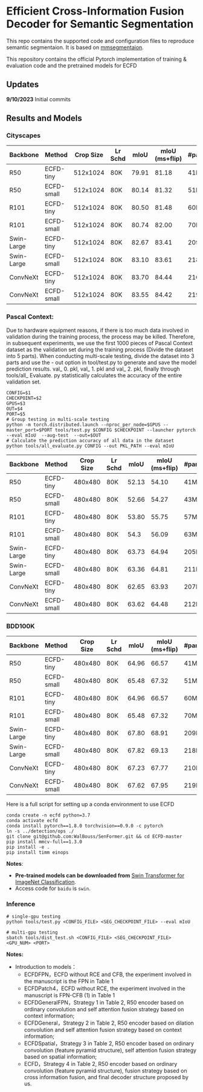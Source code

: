 # Efficient Cross-Information Fusion Decoder for Semantic Segmentation

This repo contains the supported code and configuration files to reproduce semantic segmentaion. It is based on [mmsegmentaion](https://github.com/open-mmlab/mmsegmentation/tree/v0.11.0).

This repository contains the official Pytorch implementation of training & evaluation code and the pretrained models for ECFD

## Updates

**9/10/2023** Initial commits

## Results and Models

### Cityscapes

| Backbone   | Method     | Crop Size | Lr Schd | mIoU  | mIoU (ms+flip) | \#params | FLOPs | config                                                                                       | log                                                                                                  | model |
|------------|------------|-----------|---------|-------|----------------|----------|-------|----------------------------------------------------------------------------------------------|------------------------------------------------------------------------------------------------------|-------|
| R50        | ECFD-tiny  | 512x1024  | 80K     | 79.91 | 81.18          | 41M      | 206G  | [config](configs/ecfd_final/ablation/ecfd_tiny_r50_512x1024_80k_cityscapes.py)               | [Log](logs/ablation/ecfd_tiny_r50_512x1024_80k_cityscapes_L_3/20230808_013209.log.json)              |[model](https://pan.baidu.com/s/1yheXjEHZHMtnkI4jVwiKQw)       |
| R50        | ECFD-small | 512x1024  | 80K     | 80.14 | 81.32          | 51M      | 222G  | [config](configs/ecfd_final/mode/ecfd_small_r50_512x1024_80k_cityscapes.py)                  | [Log](logs/mode/ecfd_small_r50_512x1024_80k_cityscapes/20230813_104518.log.json)                     |[model](https://pan.baidu.com/s/1_KglrP34u_tDEjeYmXHoQg)       |
| R101       | ECFD-tiny  | 512x1024  | 80K     | 80.50 | 81.48          | 60M      | 245G  | [config](configs/ecfd_final/cityscapes/ecfd_tiny_r101_512x1024_80k_cityscapes.py)            | [Log](logs/cityscapes/ecfd_tiny_r101_512x1024_80k_cityscapes)                                        |[model](https://pan.baidu.com/s/16SnaSUZ3puHb0MGecaTOKQ)       |
| R101       | ECFD-small | 512x1024  | 80K     | 80.74 | 82.00          | 70M      | 261G  | [config](configs/ecfd_final/cityscapes/ecfd_small_r101_512x1024_80k_cityscapes.py)           | [Log](logs/cityscapes/ecfd_small_r101_512x1024_80k_cityscapes/20230813_104706.log.json)              |[model](https://pan.baidu.com/s/1mBKFwiOSasNUjNftN0z5jg)       |
| Swin-Large | ECFD-tiny  | 512x1024  | 80K     | 82.67 | 83.41          | 209M     | 473G  | [config](configs/ecfd_final/cityscapes/ecfd_tiny_swin_large_512x1024_80k_cityscapes.py)      | [Log](logs/cityscapes/ecfd_tiny_swin_large_512x1024_80k_cityscapes/20230813_002424.log.json)         |[model](https://pan.baidu.com/s/1gYxAGxVEXUCXYPR8Pn7duw)       |
| Swin-Large | ECFD-small | 512x1024  | 80K     | 83.10 | 83.61          | 218M     | 488G  | [config](configs/ecfd_final/cityscapes/ecfd_small_swin_large_512x1024_80k_cityscapes.py)     | [Log](logs/cityscapes/ecfd_small_swin_large_512x1024_80k_cityscapes/20230829_103558.log.json)        |[model](https://pan.baidu.com/s/1KGlt2JvQ7fDBz7oG2h-mgA)       |
| ConvNeXt   | ECFD-tiny  | 512x1024  | 80K     | 83.70 | 84.44          | 210M     | 453G  | [config](configs/ecfd_final/cityscapes/ecfd_tiny_convnext_large_512x1024_80k_cityscapes.py)  | [Log](logs/cityscapes/ecfd_tiny_convnext_large_512x1024_80k_cityscapes_ss/20230826_193959.log.json)  |[model](https://pan.baidu.com/s/1PV1UuAfMQ-HnZihWGQxXfg)       |
| ConvNeXt   | ECFD-small | 512x1024  | 80K     | 83.55 | 84.42          | 219M     | 468G  | [config](configs/ecfd_final/cityscapes/ecfd_small_convnext_large_512x1024_80k_cityscapes.py) | [Log](logs/cityscapes/ecfd_small_convnext_large_512x1024_80k_cityscapes_ss/20230826_203843.log.json) |       |

### Pascal Context:

Due to hardware equipment reasons, if there is too much data involved in validation during the training process, the process may be killed. Therefore, in subsequent experiments, we use the first 1000 pieces of Pascal Context dataset as the validation set during the training process (Divide the dataset into 5 parts). When conducting multi-scale testing, divide the dataset into 3 parts and use the - out option in tool/test.py to generate and save the model prediction results. val\_ 0. pkl, val\_ 1. pkl and val\_ 2. pkl, finally through tools/all\_ Evaluate. py statistically calculates the accuracy of the entire validation set.

```
CONFIG=$1
CHECKPOINT=$2
GPUS=$3
OUT=$4
PORT=$5
# Group testing in multi-scale testing
python -m torch.distributed.launch --nproc_per_node=$GPUS --master_port=$PORT tools/test.py $CONFIG $CHECKPOINT --launcher pytorch --eval mIoU  --aug-test  --out=$OUT
# Calculate the prediction accuracy of all data in the dataset
python tools/all_evaluate.py CONFIG --out PKL_PATH --eval mIoU
```

| Backbone   | Method     | Crop Size | Lr Schd | mIoU  | mIoU (ms+flip) | \#params | FLOPs | config                                                                                              | log                                                                                                      | model |
|------------|------------|-----------|---------|-------|----------------|----------|-------|-----------------------------------------------------------------------------------------------------|----------------------------------------------------------------------------------------------------------|-------|
| R50        | ECFD-tiny  | 480x480   | 80K     | 52.13 | 54.10          | 41M      | 91G   | [config](configs/ecfd_final/pascal_context/ecfd_tiny_r50_480x480_80k_pascal_context.py)             | [Log](logs/pascal-context/ecfd_tiny_r50_480x480_80k_pascal_context/20230813_110953.log.json)             |       |
| R50        | ECFD-small | 480x480   | 80K     | 52.66 | 54.27          | 43M      | 98G   | [config](configs/ecfd_final/pascal_context/ecfd_small_r50_480x480_80k_pascal_context.py)            | [Log](logs/pascal-context/ecfd_small_r50_480x480_80k_pascal_context/20230813_110905.log.json)            |       |
| R101       | ECFD-tiny  | 480x480   | 80K     | 53.80 | 55.75          | 57M      | 108G  | [config](configs/ecfd_final/pascal_context/ecfd_tiny_r101_480x480_80k_pascal_context.py)            | [Log](logs/pascal-context/ecfd_tiny_r101_480x480_80k_pascal_context/20230813_110719.log.json)            |       |
| R101       | ECFD-small | 480x480   | 80K     | 54.3  | 56.09          | 63M      | 115G  | [config](configs/ecfd_final/pascal_context/ecfd_small_r101_480x480_80k_pascal_context.py)           | [Log](logs/pascal-context/ecfd_small_r101_480x480_80k_pascal_context/20230813_110813.log.json)           |       |
| Swin-Large | ECFD-tiny  | 480x480   | 80K     | 63.73 | 64.94          | 205M     | 217G  | [config](configs/ecfd_final/pascal_context/ecfd_tiny_swin_large_480x480_80k_pascal_context.py)      | [Log](logs/pascal-context/ecfd_tiny_swin_large_480x480_80k_pascal_context/20230813_005419.log.json)      |       |
| Swin-Large | ECFD-small | 480x480   | 80K     | 63.36 | 64.81          | 211M     | 223G  | [config](configs/ecfd_final/pascal_context/ecfd_small_swin_large_480x480_80k_pascal_context.py)     | [Log](logs/pascal-context/ecfd_small_swin_large_480x480_80k_pascal_context/20230813_110427.log.json)     |       |
| ConvNeXt   | ECFD-tiny  | 480x480   | 80K     | 62.65 | 63.93          | 207M     | 199G  | [config](configs/ecfd_final/pascal_context/ecfd_tiny_convnext_large_480x480_80k_pascal_context.py)  | [Log](logs/pascal-context/ecfd_tiny_convnext_large_480x480_80k_pascal_context/20230830_144304.log.json)  |       |
| ConvNeXt   | ECFD-small | 480x480   | 80K     | 63.62 | 64.48          | 212M     | 206G  | [config](configs/ecfd_final/pascal_context/ecfd_small_convnext_large_480x480_80k_pascal_context.py) | [Log](logs/pascal-context/ecfd_small_convnext_large_480x480_80k_pascal_context/20230827_090802.log.json) |       |

### 

### BDD100K

| Backbone   | Method     | Crop Size | Lr Schd | mIoU  | mIoU (ms+flip) | \#params | FLOPs | config                                                                                 | log                                                                                            | model |
|------------|------------|-----------|---------|-------|----------------|----------|-------|----------------------------------------------------------------------------------------|------------------------------------------------------------------------------------------------|-------|
| R50        | ECFD-tiny  | 480x480   | 80K     | 64.96 | 66.57          | 41M      | 207G  | [config](configs/ecfd_final/bdd100k/ecfd_tiny_r50_512x1024_80k_bdd100k.py)             | [Log](logs/bdd100k/ecfd_tiny_r50_512x1024_80k_bdd100k/20230815_105623.log.json)                |       |
| R50        | ECFD-small | 480x480   | 80K     | 65.48 | 67.32          | 51M      | 222G  | [config](configs/ecfd_final/bdd100k/ecfd_small_r50_512x1024_80k_bdd100k.py)            | [Log](logs/bdd100k/ecfd_small_r50_512x1024_80k_bdd100k/20230815_105655.log.json)               |       |
| R101       | ECFD-tiny  | 480x480   | 80K     | 64.96 | 66.57          | 60M      | 246G  | [config](configs/ecfd_final/bdd100k/ecfd_tiny_r101_512x1024_80k_bdd100k.py)            | [Log](logs/bdd100k/ecfd_tiny_r101_512x1024_80k_bdd100k/20230813_112607.log.json)               |       |
| R101       | ECFD-small | 480x480   | 80K     | 65.48 | 67.32          | 70M      | 261G  | [config](configs/ecfd_final/bdd100k/ecfd_small_r101_512x1024_80k_bdd100k.py)           | [Log](logs/bdd100k/ecfd_small_r101_512x1024_80k_bdd100k/20230814_234651.log.json)              |       |
| Swin-Large | ECFD-tiny  | 480x480   | 80K     | 67.80 | 68.91          | 209M     | 473G  | [config](configs/ecfd_final/bdd100k/ecfd_tiny_swin_large_512x1024_80k_bdd100k.py)      | [Log](logs/bdd100k/ecfd_tiny_swin_large_512x1024_80k_bdd100k/20230813_102742.log.json)         |       |
| Swin-Large | ECFD-small | 480x480   | 80K     | 67.82 | 69.13          | 218M     | 488G  | [config](configs/ecfd_final/bdd100k/ecfd_small_swin_large_512x1024_80k_bdd100k.py)     | [Log](logs/bdd100k/ecfd_small_swin_large_512x1024_80k_bdd100k/20230813_112340.log.json)        |       |
| ConvNeXt   | ECFD-tiny  | 480x480   | 80K     | 67.23 | 67.77          | 210M     | 453G  | [config](configs/ecfd_final/bdd100k/ecfd_tiny_convnext_large_512x1024_80k_bdd100k.py)  | [Log](logs/bdd100k/ecfd_tiny_convnext_large_512x1024_80k_bdd100k_ss/20230827_012735.log.json)  |       |
| ConvNeXt   | ECFD-small | 480x480   | 80K     | 67.62 | 67.95          | 219M     | 468G  | [config](configs/ecfd_final/bdd100k/ecfd_small_convnext_large_512x1024_80k_bdd100K.py) | [Log](logs/bdd100k/ecfd_small_convnext_large_512x1024_80k_bdd100K_ss/20230827_091141.log.json) |       |

Here is a full script for setting up a conda environment to use ECFD

```
conda create -n ecfd python=3.7
conda activate ecfd
conda install pytorch==1.8.0 torchvision==0.9.0 -c pytorch
ln -s ../detection/ops ./
git clone git@github.com:WalBouss/SenFormer.git && cd ECFD-master
pip install mmcv-full==1.3.0
pip install -e .
pip install timm einops
```

**Notes**:

-   **Pre-trained models can be downloaded from** [Swin Transformer for ImageNet Classification](https://github.com/microsoft/Swin-Transformer).
-   Access code for `baidu` is `swin`.

### Inference

```
# single-gpu testing
python tools/test.py <CONFIG_FILE> <SEG_CHECKPOINT_FILE> --eval mIoU

# multi-gpu testing
sbatch tools/dist_test.sh <CONFIG_FILE> <SEG_CHECKPOINT_FILE> <GPU_NUM> <PORT>
```

**Notes:**

-   Introduction to models：
    -   ECFDFPN，ECFD without RCE and CFB, the experiment involved in the manuscript is the FPN in Table 1
    -   ECFDPatch4，ECFD without RCE, the experiment involved in the manuscript is FPN-CFB (1) in Table 1
    -   ECFDGeneralFPN，Strategy 1 in Table 2, R50 encoder based on ordinary convolution and self attention fusion strategy based on context information;
    -   ECFDGeneral，Strategy 2 in Table 2, R50 encoder based on dilation convolution and self attention fusion strategy based on context information;
    -   ECFDSpatial，Strategy 3 in Table 2, R50 encoder based on ordinary convolution (feature pyramid structure), self attention fusion strategy based on spatial information;
    -   ECFD，Strategy 4 in Table 2, R50 encoder based on ordinary convolution (feature pyramid structure), fusion strategy based on cross information fusion, and final decoder structure proposed by us.

